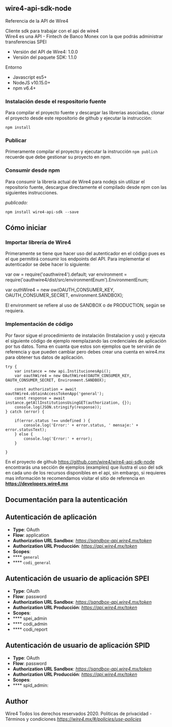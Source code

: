 ## wire4-api-sdk-node

Referencia de la API de Wire4  

Cliente sdk para trabajar con el api de wire4<br>Wire4 es una API - Fintech de Banco Monex con la que podrás administrar transferencias SPEI

- Versión del API de Wire4: 1.0.0
- Versión del paquete SDK: 1.1.0

Entorno
* Javascript es5+
* NodeJS v10.15.0+
* npm v6.4+


### Instalación desde el respositorio fuente

Para compilar el proyecto fuente y descargar las librerias asociadas, clonar el proyecto desde este repositorio de github y ejecutar la instrucción:
```
npm install

```

### Publicar

Primeramente compilar el proyecto y ejecutar la instrucción ```npm publish``` recuerde que debe gestionar su proyecto en npm.

### Consumir desde npm

Para consumir la librería actual de Wire4 para nodejs sin utilizar el repositorio fuente, descargue directamente el compilado desde npm con las siguientes instrucciones.

_publicado:_

```
npm install wire4-api-sdk --save
```

## Cómo iniciar
### Importar librería de Wire4
Primeramente se tiene que hacer uso del autenticador en el código pues es el que permitirá consumir los endpoints del API. Para implementar el autenticador se debe hacer lo siguiente:

var ow = require('oauthwire4').default; 
var environment = require('oauthwire4/dist/src/environmentEnum').EnvironmentEnum;

var outhWire4 = new ow(OAUTH_CONSUMER_KEY, OAUTH_CONSUMER_SECRET, environment.SANDBOX);

El environment se refiere al uso de SANDBOX o de PRODUCTION, según se requiera.

### Implementación de código

Por favor sigue el procedimiento de instalación (Instalacion y uso) y ejecuta el siguiente código de ejemplo reemplazando las credenciales de aplicación por tus datos. Toma en cuanta que estos son ejemplos que te servirán de referencia y que pueden cambiar pero debes crear una cuenta en wire4.mx para obtener tus datos de aplicación.

```
try {
    var instance = new api.InstitucionesApi();
    var oauthWire4 = new OAuthWire4(OAUTH_CONSUMER_KEY, OAUTH_CONSUMER_SECRET, Environment.SANDBOX);

    const authorization = await oauthWire4.obtainAccessTokenApp('general');
    const response = await instance.getAllInstitutionsUsingGET(authorization, {});
    console.log(JSON.stringify(response));
} catch (error) {

    if(error.status !== undefined ) {
        console.log('Error:' + error.status, ' mensaje:' + error.statusText);
    } else {
        console.log('Error:' + error);
    }

}
```

En el proyecto de github https://github.com/wire4/wire4-api-sdk-node encontrarás una sección de ejemplos (examples) que ilustra el uso del sdk en cada uno de los recursos disponibles en el api, sin embargo, si requieres mas información te recomendamos visitar el sitio de referencia en **https://developers.wire4.mx**
## Documentación para la autenticación


## Autenticación de aplicación

- **Type**: OAuth
- **Flow**: application
- **Authorization URL Sandbox**: *https://sandbox-api.wire4.mx/token*
- **Authorization URL Producción**: *https://api.wire4.mx/token*
- **Scopes**:
- **** `general`
- **** `codi_general`

## Autenticación de usuario de aplicación SPEI

- **Type**: OAuth
- **Flow**: password
- **Authorization URL Sandbox**: *https://sandbox-api.wire4.mx/token*
- **Authorization URL Producción**: *https://api.wire4.mx/token*
- **Scopes**:
- **** spei_admin
- **** codi_admin
- **** codi_report

## Autenticación de usuario de aplicación SPID

- **Type**: OAuth
- **Flow**: password
- **Authorization URL Sandbox**: *https://sandbox-api.wire4.mx/token*
- **Authorization URL Producción**: *https://api.wire4.mx/token*
- **Scopes**:
- **** spid_admin:


## Author

Wire4 Todos los derechos reservados 2020. Politicas de privacidad - Términos y condiciones  *https://wire4.mx/#/policies/use-policies*
